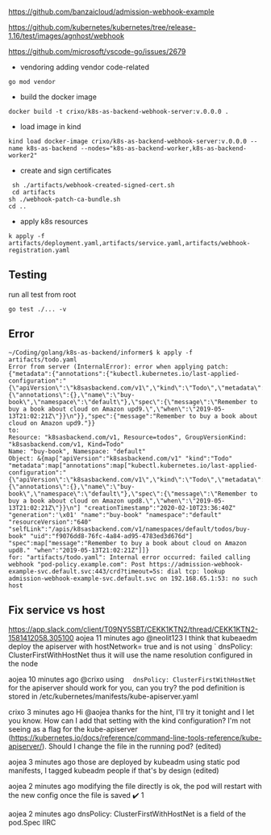 https://github.com/banzaicloud/admission-webhook-example

https://github.com/kubernetes/kubernetes/tree/release-1.16/test/images/agnhost/webhook

https://github.com/microsoft/vscode-go/issues/2679


- vendoring adding vendor code-related
```
go mod vendor
```

- build the docker image
```
docker build -t crixo/k8s-as-backend-webhook-server:v.0.0.0 .
```

- load image in kind
```
kind load docker-image crixo/k8s-as-backend-webhook-server:v.0.0.0 --name k8s-as-backend --nodes="k8s-as-backend-worker,k8s-as-backend-worker2"
```

- create and sign certificates
```
 sh ./artifacts/webhook-created-signed-cert.sh
 cd artifacts
sh ./webhook-patch-ca-bundle.sh
cd ..
```

- apply k8s resources
```
k apply -f artifacts/deployment.yaml,artifacts/service.yaml,artifacts/webhook-registration.yaml  
```

## Testing
run all test from root
```
go test ./... -v
```


## Error
```
~/Coding/golang/k8s-as-backend/informer$ k apply -f artifacts/todo.yaml 
Error from server (InternalError): error when applying patch:
{"metadata":{"annotations":{"kubectl.kubernetes.io/last-applied-configuration":"{\"apiVersion\":\"k8sasbackend.com/v1\",\"kind\":\"Todo\",\"metadata\":{\"annotations\":{},\"name\":\"buy-book\",\"namespace\":\"default\"},\"spec\":{\"message\":\"Remember to buy a book about cloud on Amazon upd9.\",\"when\":\"2019-05-13T21:02:21Z\"}}\n"}},"spec":{"message":"Remember to buy a book about cloud on Amazon upd9."}}
to:
Resource: "k8sasbackend.com/v1, Resource=todos", GroupVersionKind: "k8sasbackend.com/v1, Kind=Todo"
Name: "buy-book", Namespace: "default"
Object: &{map["apiVersion":"k8sasbackend.com/v1" "kind":"Todo" "metadata":map["annotations":map["kubectl.kubernetes.io/last-applied-configuration":"{\"apiVersion\":\"k8sasbackend.com/v1\",\"kind\":\"Todo\",\"metadata\":{\"annotations\":{},\"name\":\"buy-book\",\"namespace\":\"default\"},\"spec\":{\"message\":\"Remember to buy a book about cloud on Amazon upd8.\",\"when\":\"2019-05-13T21:02:21Z\"}}\n"] "creationTimestamp":"2020-02-10T23:36:40Z" "generation":'\x01' "name":"buy-book" "namespace":"default" "resourceVersion":"640" "selfLink":"/apis/k8sasbackend.com/v1/namespaces/default/todos/buy-book" "uid":"f9076dd8-76fc-4a84-ad95-4783ed3d676d"] "spec":map["message":"Remember to buy a book about cloud on Amazon upd8." "when":"2019-05-13T21:02:21Z"]]}
for: "artifacts/todo.yaml": Internal error occurred: failed calling webhook "pod-policy.example.com": Post https://admission-webhook-example-svc.default.svc:443/crd?timeout=5s: dial tcp: lookup admission-webhook-example-svc.default.svc on 192.168.65.1:53: no such host
```

## Fix service vs host
https://app.slack.com/client/T09NY5SBT/CEKK1KTN2/thread/CEKK1KTN2-1581412058.305100
aojea  11 minutes ago
@neolit123 I think that kubeaedm deploy the apiserver with hostNetwork= true and  is not using `
  dnsPolicy: ClusterFirstWithHostNet
 thus it will use the name resolution configured in the node

aojea  10 minutes ago
@crixo using `  dnsPolicy: ClusterFirstWithHostNet` for the apiserver should work for you, can you try? the pod definition is stored in /etc/kubernetes/manifests/kube-apiserver.yaml

crixo  3 minutes ago
Hi @aojea thanks for the hint, I'll try it tonight and I let you know. How can I add that setting with the kind configuration? I'm not seeing as a flag for the kube-apiserver (https://kubernetes.io/docs/reference/command-line-tools-reference/kube-apiserver/). Should I change the file in the running pod? (edited) 

aojea  3 minutes ago
those are deployed by kubeadm using static pod manifests, I tagged kubeadm people if that's by design (edited) 

aojea  2 minutes ago
modifying the file directly is ok, the pod will restart with the new config once the file is saved
:heavy_check_mark:
1


aojea  2 minutes ago
dnsPolicy: ClusterFirstWithHostNet is a field of the pod.Spec IIRC